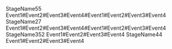 StageName55
Event1#Event2#Event3#Event4#Event1#Event2#Event3#Event4
StageName27
Event1#Event2#Event3#Event4#Event1#Event2#Event3#Event4
StageName352
Event1#Event2#Event3#Event4
StageName44
Event1#Event2#Event3#Event4